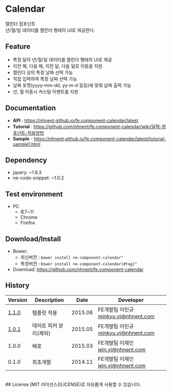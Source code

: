 Calendar
===============
캘린더 컴포넌트<br>년/월/일 데이터를 캘린터 형태의 UI로 제공한다.<br>

## Feature
* 특정 달의 년/월/일 데이터를 캘린더 형태의 UI로 제공
* 이전 해, 다음 해, 이전 달, 다음 달로 이동을 지원
* 캘린더 상의 특정 날짜 선택 가능
* 직접 입력하여 특정 날짜 선택 가능
* 날짜 포맷(yyyy-mm-dd, yy-m-d 등등)에 맞춰 날짜 출력 가능
* 년, 월 이동시 커스텀 이벤트를 지원

## Documentation
* **API** : https://nhnent.github.io/fe.component-calendar/latest
* **Tutorial** : https://github.com/nhnent/fe.component-calendar/wiki/달력-컴포넌트-적용방법
* **Sample** - https://nhnent.github.io/fe.component-calendar/latest/tutorial-sample1.html

## Dependency
* jquery: ~1.8.3
* ne-code-snippet: ~1.0.2

## Test environment
* PC
    * IE7~11
    * Chrome
    * Firefox

## Download/Install
* Bower:
   * 최신버전 : `bower install ne-component-calendar"`
   * 특정버전 : `bower install ne-component-calendar[#tag]"`
* Download: https://github.com/nhnent/fe.component-calendar

## History
| Version | Description | Date | Developer |
| ---- | ---- | ---- | ---- |
| <a href="https://nhnent.github.io/fe.component-calendar/1.1.0">1.1.0</a> | 템플릿 적용 | 2015.06 | FE개발팀 이민규 <minkyu.yi@nhnent.com> |
| <a href="https://nhnent.github.io/fe.component-calendar/1.0.1">1.0.1</a> | 데이트 피커 분리(제외) | 2015.05 | FE개발팀 이민규 <minkyu.yi@nhnent.com> |
| 1.0.0 | 배포 | 2015.03 | FE개발팀 이제인 <jein.yi@nhnent.com> |
| 0.1.0 | 최초개발 | 2014.11 | FE개발팀 이제인 <jein.yi@nhnent.com> |

<br>
## License
[MIT 라이선스](LICENSE)로 자유롭게 사용할 수 있습니다.
